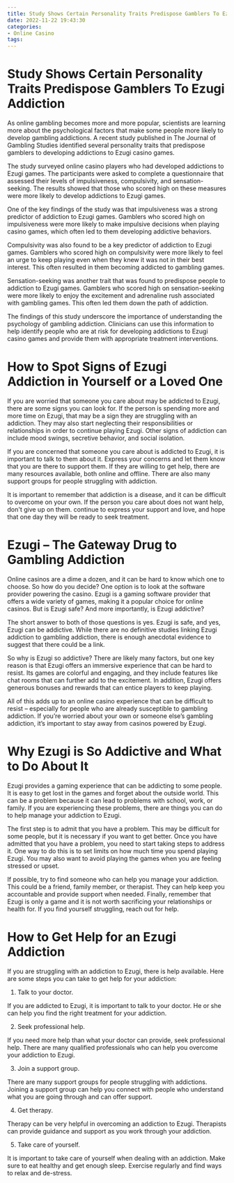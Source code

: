 ```yaml
---
title: Study Shows Certain Personality Traits Predispose Gamblers To Ezugi Addiction 
date: 2022-11-22 19:43:30
categories:
- Online Casino
tags:
---
```



#  Study Shows Certain Personality Traits Predispose Gamblers To Ezugi Addiction 

As online gambling becomes more and more popular, scientists are learning more about the psychological factors that make some people more likely to develop gambling addictions. A recent study published in The Journal of Gambling Studies identified several personality traits that predispose gamblers to developing addictions to Ezugi casino games.

The study surveyed online casino players who had developed addictions to Ezugi games. The participants were asked to complete a questionnaire that assessed their levels of impulsiveness, compulsivity, and sensation-seeking. The results showed that those who scored high on these measures were more likely to develop addictions to Ezugi games.

One of the key findings of the study was that impulsiveness was a strong predictor of addiction to Ezugi games. Gamblers who scored high on impulsiveness were more likely to make impulsive decisions when playing casino games, which often led to them developing addictive behaviors.

Compulsivity was also found to be a key predictor of addiction to Ezugi games. Gamblers who scored high on compulsivity were more likely to feel an urge to keep playing even when they knew it was not in their best interest. This often resulted in them becoming addicted to gambling games.

Sensation-seeking was another trait that was found to predispose people to addiction to Ezugi games. Gamblers who scored high on sensation-seeking were more likely to enjoy the excitement and adrenaline rush associated with gambling games. This often led them down the path of addiction.

The findings of this study underscore the importance of understanding the psychology of gambling addiction. Clinicians can use this information to help identify people who are at risk for developing addictions to Ezugi casino games and provide them with appropriate treatment interventions.

#  How to Spot Signs of Ezugi Addiction in Yourself or a Loved One 

If you are worried that someone you care about may be addicted to Ezugi, there are some signs you can look for. If the person is spending more and more time on Ezugi, that may be a sign they are struggling with an addiction. They may also start neglecting their responsibilities or relationships in order to continue playing Ezugi. Other signs of addiction can include mood swings, secretive behavior, and social isolation.

If you are concerned that someone you care about is addicted to Ezugi, it is important to talk to them about it. Express your concerns and let them know that you are there to support them. If they are willing to get help, there are many resources available, both online and offline. There are also many support groups for people struggling with addiction.

It is important to remember that addiction is a disease, and it can be difficult to overcome on your own. If the person you care about does not want help, don't give up on them. continue to express your support and love, and hope that one day they will be ready to seek treatment.

#  Ezugi – The Gateway Drug to Gambling Addiction 

Online casinos are a dime a dozen, and it can be hard to know which one to choose. So how do you decide? One option is to look at the software provider powering the casino. Ezugi is a gaming software provider that offers a wide variety of games, making it a popular choice for online casinos. But is Ezugi safe? And more importantly, is Ezugi addictive?

The short answer to both of those questions is yes. Ezugi is safe, and yes, Ezugi can be addictive. While there are no definitive studies linking Ezugi addiction to gambling addiction, there is enough anecdotal evidence to suggest that there could be a link.

So why is Ezugi so addictive? There are likely many factors, but one key reason is that Ezugi offers an immersive experience that can be hard to resist. Its games are colorful and engaging, and they include features like chat rooms that can further add to the excitement. In addition, Ezugi offers generous bonuses and rewards that can entice players to keep playing.

All of this adds up to an online casino experience that can be difficult to resist – especially for people who are already susceptible to gambling addiction. If you’re worried about your own or someone else’s gambling addiction, it’s important to stay away from casinos powered by Ezugi.

#  Why Ezugi is So Addictive and What to Do About It 

Ezugi provides a gaming experience that can be addicting to some people. It is easy to get lost in the games and forget about the outside world. This can be a problem because it can lead to problems with school, work, or family. If you are experiencing these problems, there are things you can do to help manage your addiction to Ezugi.

The first step is to admit that you have a problem. This may be difficult for some people, but it is necessary if you want to get better. Once you have admitted that you have a problem, you need to start taking steps to address it. One way to do this is to set limits on how much time you spend playing Ezugi. You may also want to avoid playing the games when you are feeling stressed or upset.

If possible, try to find someone who can help you manage your addiction. This could be a friend, family member, or therapist. They can help keep you accountable and provide support when needed. Finally, remember that Ezugi is only a game and it is not worth sacrificing your relationships or health for. If you find yourself struggling, reach out for help.

#  How to Get Help for an Ezugi Addiction

If you are struggling with an addiction to Ezugi, there is help available. Here are some steps you can take to get help for your addiction:

1. Talk to your doctor.

If you are addicted to Ezugi, it is important to talk to your doctor. He or she can help you find the right treatment for your addiction.

2. Seek professional help.

If you need more help than what your doctor can provide, seek professional help. There are many qualified professionals who can help you overcome your addiction to Ezugi.

3. Join a support group.

There are many support groups for people struggling with addictions. Joining a support group can help you connect with people who understand what you are going through and can offer support.

4. Get therapy.

Therapy can be very helpful in overcoming an addiction to Ezugi. Therapists can provide guidance and support as you work through your addiction.

5. Take care of yourself.

It is important to take care of yourself when dealing with an addiction. Make sure to eat healthy and get enough sleep. Exercise regularly and find ways to relax and de-stress.